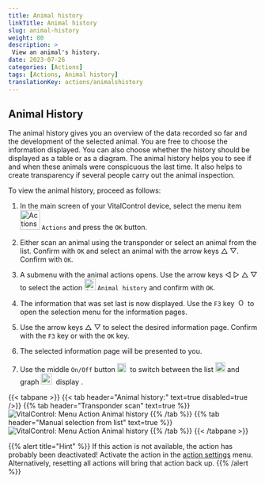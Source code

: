 ```yaml
---
title: Animal history
linkTitle: Animal history
slug: animal-history
weight: 80
description: >
 View an animal's history.
date: 2023-07-26
categories: [Actions]
tags: [Actions, Animal history]
translationKey: actions/animalshistory
---
```


## Animal History

The animal history gives you an overview of the data recorded so far and the development of the selected animal. You are free to choose the information displayed. You can also choose whether the history should be displayed as a table or as a diagram. The animal history helps you to see if and when these animals were conspicuous the last time. It also helps to create transparency if several people carry out the animal inspection.

To view the animal history, proceed as follows:

1. In the main screen of your VitalControl device, select the menu item &nbsp;<img src="/icons/actions.svg" width="40" align="bottom" alt="Actions" />  `Actions` and press the `OK` button.

2. Either scan an animal using the transponder or select an animal from the list. Confirm with `OK` and select an animal with the arrow keys △ ▽. Confirm with `OK`.

3. A submenu with the animal actions opens. Use the arrow keys ◁ ▷ △ ▽ to select the action <img src="/icons/actions/history.svg" width="23" align="bottom" alt="Animal history" /> `Animal history` and confirm with `OK`.

4. The information that was set last is now displayed. Use the `F3` key &nbsp;<img src="/icons/footer/open-popup.svg" width="15" align="bottom" alt="Open popup" /> to open the selection menu for the information pages.

5. Use the arrow keys △ ▽ to select the desired information page. Confirm with the `F3` key or with the `OK` key.

6. The selected information page will be presented to you.

7. Use the middle `On/Off` button <img src="/icons/footer/on-off.svg" width="18" align="bottom" alt="On/Off button" />&nbsp; to switch between the list <img src="/icons/footer/list.svg" width="20" align="bottom" alt="Liste display" /> and graph <img src="/icons/footer/chart.svg" width="22" align="bottom" alt="Chart display" />&nbsp; display .

{{< tabpane >}}
{{< tab header="Animal history:" text=true disabled=true />}}
{{% tab header="Transponder scan" text=true %}}
![VitalControl: Menu Action Animal history](../images/animalhistory-scan.png "Animal history")
{{% /tab %}}
{{% tab header="Manual selection from list" text=true %}}
![VitalControl: Menu Action Animal history](../images/animalhistory.png "Animal history")
{{% /tab %}}
{{< /tabpane >}}

{{% alert title="Hint" %}}
If this action is not available, the action has probably been deactivated! Activate the action in the [action settings](../setting/) menu. Alternatively, resetting all actions will bring that action back up.
{{% /alert %}}
